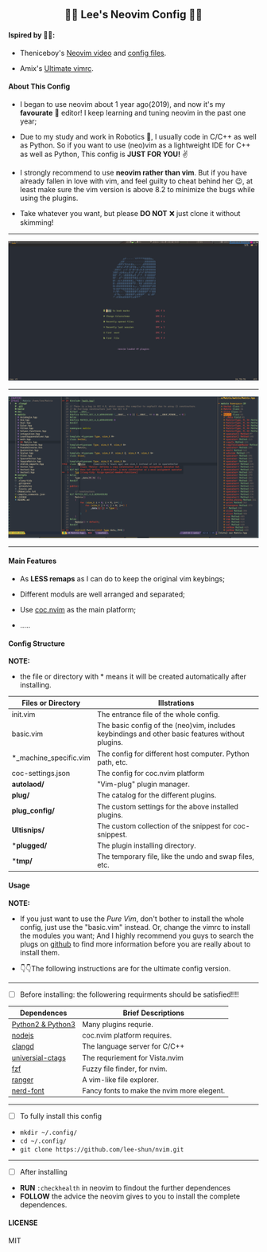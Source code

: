 ## <center>🚀🚀 Lee's Neovim Config 🚀🚀 </center>

#### Ispired by 🌟🌟:

* Theniceboy's [Neovim video](https://space.bilibili.com/13081489?from=search&seid=9375318644841322836) and [config files](https://github.com/theniceboy/nvim).

* Amix's  [ Ultimate vimrc](https://github.com/amix/vimrc).

#### About This Config

* I began to use neovim about 1 year ago(2019), and now it's my **favourate** 🥰 editor! I keep
learning and tuning neovim in the past one year; </br>

* Due to my study and work in Robotics 🤖, I usually code in C/C++ as well as Python. So if you 
  want to use (neo)vim as a lightweight IDE for C++ as well as Python, This config is **JUST FOR YOU!** ✌️

* I strongly recommend to use **neovim rather than vim**. But if you have already fallen in love with vim,
and feel guilty to cheat behind her 😉, at least make sure the vim version is above 8.2 to minimize the bugs while using the plugins.

* Take whatever you want, but please **DO NOT** ❌ just clone it without skimming!</br>

---

![screenshot1](./screenshot1.png)

---
![screenshot](./screenshot.png)

---

####  Main Features

* As **LESS remaps** as I can do to keep the original vim keybings;

* Different moduls are well arranged and separated;

* Use [coc.nvim](https://github.com/neoclide/coc.nvim) as the main platform;

* .....

####  Config Structure

**NOTE:**
* the file or directory with * means it will be created automatically after installing.

| Files or Directory     | Illstrations                                                                                     |
|------------------------|--------------------------------------------------------------------------------------------------|
| init.vim               | The entrance file of the whole config.                                                           |
| basic.vim              | The basic config of the (neo)vim, includes keybindings and other basic features without plugins. |
| *_machine_specific.vim | The config for different host computer. Python path, etc.                                        |
| coc-settings.json      | The config for coc.nvim platform                                                                 |
| **autolaod/**          | "Vim-plug" plugin manager.                                                                       |
| **plug/**              | The catalog for the different plugins.                                                           |
| **plug_config/**       | The custom settings for the above installed plugins.                                             |
| **Ultisnips/**         | The custom collection of the snippest for coc-snippest.                                          |
| ***plugged/**          | The plugin installing directory.                                                                 |
| ***tmp/**              | The temporary file, like the undo and swap files, etc.                                           |

#### Usage

**NOTE:** 
* If you just want to use the *Pure Vim*, don't bother to install the whole config, just use the "basic.vim" instead. Or,
change the vimrc to install the modules you want; And I highly recommend you guys to search the plugs on [github](https://github.com)
to find more information before you are really about to install them.

* 👇👇The following instructions are for the ultimate config version. 

---
- [ ] Before installing: the followering requirments should be satisfied!!!!

| Dependences                                                   | Brief Descriptions                         |
|---------------------------------------------------------------|--------------------------------------------|
| [ Python2 & Python3 ](https://www.python.org/)                | Many plugins requrie.                      |
| [ nodejs          ](https://nodejs.org/en/)                   | coc.nvim platform requires.                |
| [ clangd          ](http://clangd.llvm.org/installation.html) | The language server for C/C++              |
| [ universial-ctags](https://github.com/universal-ctags/ctags) | The requriement for Vista.nvim             |
| [ fzf             ](https://github.com/junegunn/fzf)          | Fuzzy file finder, for nvim.               |
| [ ranger          ](https://github.com/ranger/ranger)         | A vim-like file explorer.                  |
| [ nerd-font       ](https://github.com/ryanoasis/nerd-fonts)  | Fancy fonts to make the nvim more elegent. |

---
- [ ] To fully install this config

* `mkdir ~/.config/`
* `cd ~/.config/`
* `git clone https://github.com/lee-shun/nvim.git`

---
- [ ]   After installing
* **RUN** `:checkhealth` in neovim to findout the further dependences
* **FOLLOW** the advice the neovim gives to you to install the complete dependences.

#### LICENSE
MIT

